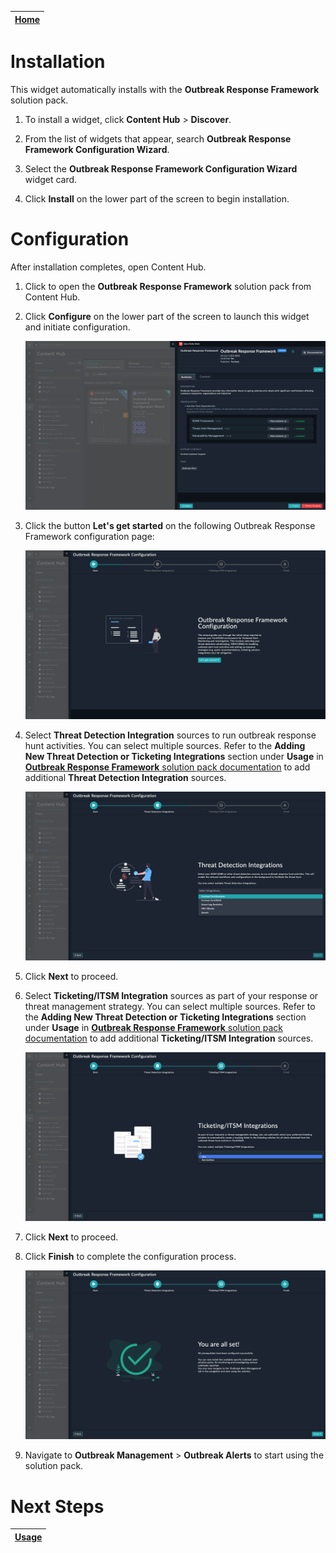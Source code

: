 | [Home](../README.md) |
|--------------------------------------------|

# Installation

This widget automatically installs with the **Outbreak Response Framework** solution pack.

1. To install a widget, click **Content Hub** > **Discover**.

2. From the list of widgets that appear, search **Outbreak Response Framework Configuration Wizard**. 

3. Select the **Outbreak Response Framework Configuration Wizard** widget card.

4. Click **Install** on the lower part of the screen to begin installation.

# Configuration

After installation completes, open Content Hub.

1. Click to open the **Outbreak Response Framework** solution pack from Content Hub.

2. Click **Configure** on the lower part of the screen to launch this widget and initiate configuration.
  
    ![Configure Outbreak Response](./res/config-wizard-00.png)

3. Click the button **Let's get started** on the following Outbreak Response Framework configuration page:

    ![Outbreak configuration wizard first screen](./res/config-wizard-01.png)

4. Select **Threat Detection Integration** sources to run outbreak response hunt activities. You can select multiple sources. Refer to the **Adding New Threat Detection or Ticketing Integrations** section under **Usage** in [**Outbreak Response Framework** solution pack documentation](https://github.com/fortinet-fortisoar/solution-pack-outbreak-response-framework/blob/release/1.0.0/docs/setup.md#adding-new-threat-detection-or-ticketing-integrations) to add additional **Threat Detection Integration** sources.

    ![Select Threat Detection Integrations](./res/config-wizard-02.png)

5. Click **Next** to proceed.

6. Select **Ticketing/ITSM Integration** sources as part of your response or threat management strategy. You can select multiple sources. Refer to the **Adding New Threat Detection or Ticketing Integrations** section under **Usage** in [**Outbreak Response Framework** solution pack documentation](https://github.com/fortinet-fortisoar/solution-pack-outbreak-response-framework/blob/release/1.0.0/docs/setup.md#adding-new-threat-detection-or-ticketing-integrations) to add additional **Ticketing/ITSM Integration** sources.

    ![Select Ticketing/ITSM Integrations](./res/config-wizard-03.png)

7. Click **Next** to proceed.
8. Click **Finish** to complete the configuration process.

    ![Configuration wizard completion screen](./res/config-wizard-04.png)

9. Navigate to **Outbreak Management** > **Outbreak Alerts** to start using the solution pack.


# Next Steps
| [Usage](./usage.md) |
| ------------------- |
